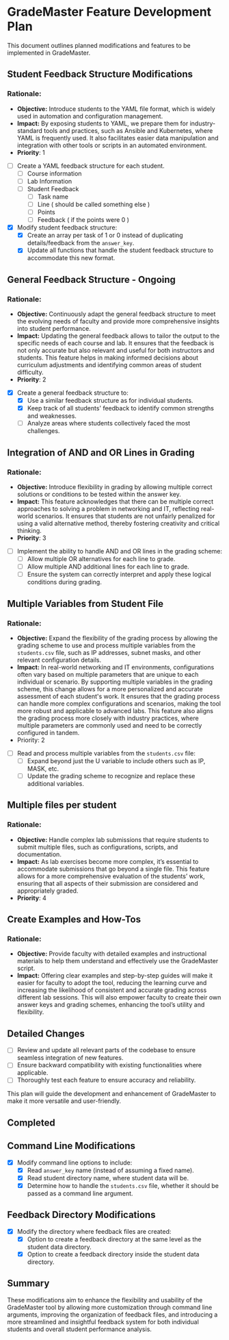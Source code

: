 # GradeMaster Feature Development Plan

This document outlines planned modifications and features to be implemented in GradeMaster.

## Student Feedback Structure Modifications
### **Rationale:**
- **Objective:** Introduce students to the YAML file format, which is widely used in automation and configuration management.
- **Impact:** By exposing students to YAML, we prepare them for industry-standard tools and practices, such as Ansible and Kubernetes, where YAML is frequently used. It also facilitates easier data manipulation and integration with other tools or scripts in an automated environment.
- **Priority**:  1
- [ ] Create a YAML feedback structure for each student.
	- [ ] Course information
	- [ ] Lab Information
	- [ ] Student Feedback
		- [ ] Task name
		- [ ] Line ( should be called something else )
		- [ ] Points
		- [ ] Feedback ( if the points were 0 )
- [x] Modify student feedback structure:
  - [x] Create an array per task of 1 or 0 instead of duplicating details/feedback from the `answer_key`.
  - [x] Update all functions that handle the student feedback structure to accommodate this new format.

## General Feedback Structure - Ongoing
### **Rationale:**

- **Objective:** Continuously adapt the general feedback structure to meet the evolving needs of faculty and provide more comprehensive insights into student performance.
- **Impact:** Updating the general feedback allows to tailor the output to the specific needs of each course and lab. It ensures that the feedback is not only accurate but also relevant and useful for both instructors and students. This feature helps in making informed decisions about curriculum adjustments and identifying common areas of student difficulty.
- **Priority**: 2
- [x] Create a general feedback structure to:
  - [x] Use a similar feedback structure as for individual students.
  - [x] Keep track of all students' feedback to identify common strengths and weaknesses.
  - [ ] Analyze areas where students collectively faced the most challenges.

## Integration of AND and OR Lines in Grading
### **Rationale:**

- **Objective:** Introduce flexibility in grading by allowing multiple correct solutions or conditions to be tested within the answer key.
- **Impact:** This feature acknowledges that there can be multiple correct approaches to solving a problem in networking and IT, reflecting real-world scenarios. It ensures that students are not unfairly penalized for using a valid alternative method, thereby fostering creativity and critical thinking.
- **Priority**: 3
- [ ] Implement the ability to handle AND and OR lines in the grading scheme:
  - [ ] Allow multiple OR alternatives for each line to grade.
  - [ ] Allow multiple AND additional lines for each line to grade.
  - [ ] Ensure the system can correctly interpret and apply these logical conditions during grading.

## Multiple Variables from Student File
### **Rationale:**

- **Objective:** Expand the flexibility of the grading process by allowing the grading scheme to use and process multiple variables from the `students.csv` file, such as IP addresses, subnet masks, and other relevant configuration details.
- **Impact:** In real-world networking and IT environments, configurations often vary based on multiple parameters that are unique to each individual or scenario. By supporting multiple variables in the grading scheme, this change allows for a more personalized and accurate assessment of each student's work. It ensures that the grading process can handle more complex configurations and scenarios, making the tool more robust and applicable to advanced labs. This feature also aligns the grading process more closely with industry practices, where multiple parameters are commonly used and need to be correctly configured in tandem.
- Priority:  2

- [ ] Read and process multiple variables from the `students.csv` file:
  - [ ] Expand beyond just the U variable to include others such as IP, MASK, etc.
  - [ ] Update the grading scheme to recognize and replace these additional variables.

## Multiple files per student
### **Rationale:**

- **Objective:** Handle complex lab submissions that require students to submit multiple files, such as configurations, scripts, and documentation.
- **Impact:** As lab exercises become more complex, it’s essential to accommodate submissions that go beyond a single file. This feature allows for a more comprehensive evaluation of the students’ work, ensuring that all aspects of their submission are considered and appropriately graded.
- **Priority**: 4

## Create Examples and How-Tos

### **Rationale:**

- **Objective:** Provide faculty with detailed examples and instructional materials to help them understand and effectively use the GradeMaster script.
- **Impact:** Offering clear examples and step-by-step guides will make it easier for faculty to adopt the tool, reducing the learning curve and increasing the likelihood of consistent and accurate grading across different lab sessions. This will also empower faculty to create their own answer keys and grading schemes, enhancing the tool’s utility and flexibility.

## Detailed Changes
- [ ] Review and update all relevant parts of the codebase to ensure seamless integration of new features.
- [ ] Ensure backward compatibility with existing functionalities where applicable.
- [ ] Thoroughly test each feature to ensure accuracy and reliability.

This plan will guide the development and enhancement of GradeMaster to make it more versatile and user-friendly.

## **Completed**
## Command Line Modifications
- [x] Modify command line options to include:
  - [x] Read `answer_key` name (instead of assuming a fixed name).
  - [x] Read student directory name, where student data will be.
  - [x] Determine how to handle the `students.csv` file, whether it should be passed as a command line argument.

## Feedback Directory Modifications
- [x] Modify the directory where feedback files are created:
  - [x] Option to create a feedback directory at the same level as the student data directory.
  - [x] Option to create a feedback directory inside the student data directory.
## Summary

These modifications aim to enhance the flexibility and usability of the GradeMaster tool by allowing more customization through command line arguments, improving the organization of feedback files, and introducing a more streamlined and insightful feedback system for both individual students and overall student performance analysis.